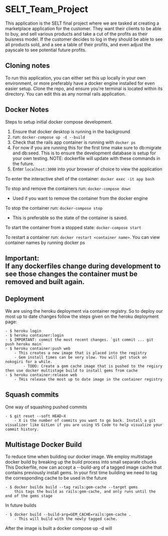# SELT_Team_Project

This application is the SELT final project where we are tasked at creating a marketplace application for the customer. They want their clients to be able to buy, and sell various products and take a cut of the profits as their buisness model. If the customer decides to log in they should be able to see all products sold, and a see a table of their profits, and even adjust the payscale to see potential future profits. 

## Cloning notes
To run this application, you can either set this up locally in your own environment, or more preferably have a docker engine installed for even easier setup. 
Clone the repo, and ensure you're terminal is located within its directory. You can edit this as any normal rails application. 

## Docker Notes
Steps to setup initial docker compose development. 
1) Ensure that docker desktop is running in the background        
2) run: ```docker-compose up -d --build```
3) Check that the rails app container is running with ```docker ps```
4) For now if you are running this for the first time make sure to db:migrate and db:seed. This is to ensure the development database is setup for your own testing. NOTE: dockerfile will update with these commands in the future. 
6) Enter ```localhost:3000``` into your browser of choice to view the application
   
To enter the interactive shell of the container:
```docker exec -it app bash```

To stop and remove the containers run: ```docker-compose down``` <br />
* Used if you want to remove the container from the docker engine <br />
  
To stop the container run: ```docker-compose stop``` <br />
* This is preferable so the state of the container is saved. 
  
To start the container from a stopped state: ```docker-compose start```

To restart a container run: 
```docker restart <container name>```. You can view container names by running docker ps

## Important: <br/>If any dockerfiles change during development to see those changes the container must be removed and built again. 


## Deployment 
We are using the heroku deployment via container registry. So to deploy our most up to date changes follow the steps given on the heroku deployment page:

    - $ heroku login 
    - $ heroku container:login 
    - $ IMPORTANT: commit the most recent changes. `git commit ... git push heroku main`
    - $ heroku container:push web
        - This creates a new image that is placed into the registry 
        - Gem install times can be very slow. You will get stuck on nokogiri for a while.  
            - TODO: Create a gem cache image that is pushed to the regisry then use docker multistage build to install gems from cache
    - $ heroku container:release web 
        - THis release the most up to date image in the container registry 


## Squash commits 
One way of squashing pushed commits 

    - $ git reset --soft HEAD~X
        - X is the number of commits you want to go back. Install a git visualizer like GitLen if you are using VS Code to help visualize your commit history. 

## Multistage Docker Build 
To reduce time when building our docker image. We employ multistage docker build by breaking up the build process into small separate chucks
This Dockerfile, now can accept a --build-arg of a tagged image cache that contains previously install gems.
In your first time building we need to tag the corresponding cache to be used in the future

    - $ docker buildx build --tag rails:gem-cache --target gems
        this tags the build as rails:gem-cache, and only runs until the end of the gems stage

In future builds 

    - $ docker build --build-arg=GEM_CACHE=rails:gem-cache . 
        - This will build with the newly tagged cache. 

After the image is built a docker compose up -d will 